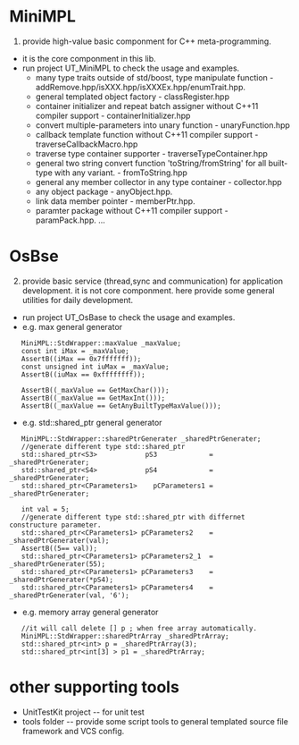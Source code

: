 # MiniMPL
1. provide high-value basic componment for C++ meta-programming. 
 * it is the core componment in this lib.
 * run project UT_MiniMPL to check the usage and examples.
   - many type traits outside of std/boost, type manipulate function - addRemove.hpp/isXXX.hpp/isXXXEx.hpp/enumTrait.hpp.
   - general templated object factory - classRegister.hpp
   - container initializer and repeat batch assigner without C++11 compiler support - containerInitializer.hpp
   - convert multiple-parameters into unary function - unaryFunction.hpp
   - callback template function without C++11 compiler support - traverseCallbackMacro.hpp
   - traverse type container supporter - traverseTypeContainer.hpp
   - general two string convert function 'toString/fromString' for all built-type with any variant. - fromToString.hpp
   - general any member collector in any type container - collector.hpp
   - any object package - anyObject.hpp.
   - link data member pointer - memberPtr.hpp.
   - paramter package without C++11 compiler support - paramPack.hpp.
   ...

# OsBse
2. provide basic service (thread,sync and communication) for application development.
   it is not core componment. here provide some general utilities for daily development.
*  run project UT_OsBase to check the usage and examples.
*  e.g.  max general generator
```   
   MiniMPL::StdWrapper::maxValue _maxValue;
   const int iMax = _maxValue;
   AssertB((iMax == 0x7fffffff));
   const unsigned int iuMax = _maxValue;
   AssertB((iuMax == 0xffffffff));

   AssertB((_maxValue == GetMaxChar()));
   AssertB((_maxValue == GetMaxInt()));
   AssertB((_maxValue == GetAnyBuiltTypeMaxValue()));
```
*  e.g.  std::shared_ptr general generator
```   
   MiniMPL::StdWrapper::sharedPtrGenerater _sharedPtrGenerater;
   //generate different type std::shared_ptr
   std::shared_ptr<S3>	          pS3	          = _sharedPtrGenerater;
   std::shared_ptr<S4>	          pS4	          = _sharedPtrGenerater;
   std::shared_ptr<CParameters1>	pCParameters1 = _sharedPtrGenerater;

   int val = 5;
   //generate different type std::shared_ptr with differnet constructure parameter.
   std::shared_ptr<CParameters1> pCParameters2    = _sharedPtrGenerater(val);
   AssertB((5== val));
   std::shared_ptr<CParameters1> pCParameters2_1  = _sharedPtrGenerater(55);
   std::shared_ptr<CParameters1> pCParameters3    = _sharedPtrGenerater(*pS4);
   std::shared_ptr<CParameters1> pCParameters4    = _sharedPtrGenerater(val, '6');     
```   
*  e.g.  memory array general generator
``` 
   //it will call delete [] p ; when free array automatically.
   MiniMPL::StdWrapper::sharedPtrArray _sharedPtrArray;
   std::shared_ptr<int> p = _sharedPtrArray(3);
   std::shared_ptr<int[3] > p1 = _sharedPtrArray;
``` 

# other supporting tools
- UnitTestKit project  -- for unit test
- tools folder  -- provide some script tools to general templated source file framework and VCS config.
